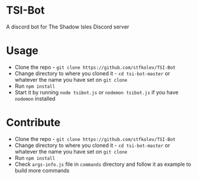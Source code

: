# TSI-Bot
A discord bot for The Shadow Isles Discord server

# Usage

* Clone the repo - `git clone https://github.com/stfkolev/TSI-Bot`
* Change directory to where you cloned it - `cd tsi-bot-master` or whatever the name you have set on `git clone`
* Run `npm install`
* Start it by running `node tsibot.js` or `nodemon tsibot.js` if you have `nodemon` installed

# Contribute
* Clone the repo - `git clone https://github.com/stfkolev/TSI-Bot`
* Change directory to where you cloned it - `cd tsi-bot-master` or whatever the name you have set on `git clone`
* Run `npm install`
* Check `args-info.js` file in `commands` directory and follow it as example to build more commands
